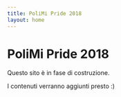```yaml
---
title: PoliMi Pride 2018
layout: home
---
```


# PoliMi Pride 2018

Questo sito è in fase di costruzione.

I contenuti verranno aggiunti presto :)